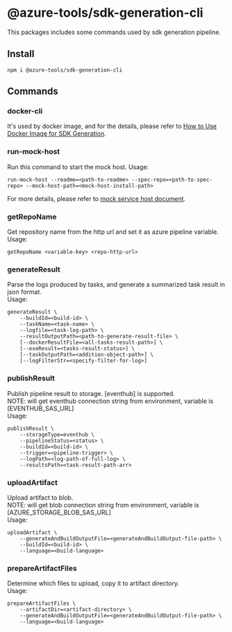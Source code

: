 # @azure-tools/sdk-generation-cli

This packages includes some commands used by sdk generation pipeline.

## Install

```shell
npm i @azure-tools/sdk-generation-cli
```

## Commands

### docker-cli
It's used by docker image, and for the details, please refer to  [How to Use Docker Image for SDK Generation](../../documents/docker/README.md).

### run-mock-host
Run this command to start the mock host.
Usage:
```shell
run-mock-host --readme=<path-to-readme> --spec-repo=<path-to-spec-repo> --mock-host-path=<mock-host-install-path>
```
For more details, please refer to [mock service host document](https://github.com/Azure/azure-sdk-tools/tree/main/tools/mock-service-host).

### getRepoName
Get repository name from the http url and set it as azure pipeline variable.
Usage:
```shell
getRepoName <variable-key> <repo-http-url>
```

### generateResult
Parse the logs produced by tasks, and generate a summarized task result in json format.   
Usage:
```shell
generateResult \
    --buildId=<build-id> \
    --taskName=<task-name> \
    --logfile=<task-log-path> \
    --resultOutputPath=<path-to-generate-result-file> \
    [--dockerResultFile=<all-tasks-result-path>] \
    [--exeResult=<tasks-result-status>] \
    [--taskOutputPath=<addition-object-path>] \
    [--logFilterStr=<specify-filter-for-log>]
```

### publishResult
Publish pipeline result to storage. [eventhub] is supported.   
NOTE: will get eventhub connection string from environment, variable is [EVENTHUB_SAS_URL]   
Usage:
```shell
publishResult \
    --storageType=eventhub \
    --pipelineStatus=<status> \
    --buildId=<build-id> \
    --trigger=<pipeline-trigger> \
    --logPath=<log-path-of-full-log> \
    --resultsPath=<task-result-path-arr>
```

### uploadArtifact
Upload artifact to blob.   
NOTE: will get blob connection string from environment, variable is [AZURE_STORAGE_BLOB_SAS_URL]   
Usage:
```shell
uploadArtifact \
    --generateAndBuildOutputFile=<generateAndBuildOutput-file-path> \
    --buildId=<build-id> \
    --language=<build-language>
```

### prepareArtifactFiles   
Determine which files to upload, copy it to artifact directory.   
Usage:
```shell
prepareArtifactFiles \
    --artifactDir=<artifact-directory> \
    --generateAndBuildOutputFile=<generateAndBuildOutput-file-path> \
    --language=<build-language>
```